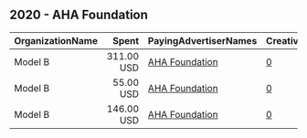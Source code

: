 ## 2020 - AHA Foundation 
|OrganizationName|Spent|PayingAdvertiserNames|CreativeUrls|Impressions|Genders|AgeBrackets|CountryCodes|BillingAddresses|CandidateBallotInformation|
|:---|---:|:---|:---|---:|:---|:---|:---|:---|:---|
|Model B|311.00 USD|[AHA Foundation](2020/AHA_Foundation.md)|[0](https://www.snap.com/political-ads/asset/5b3057a164a897c62d428f895ca480bae375c0c7fb70ba58199be00a9ceda7be?mediaType=jpg)|42,898||21+|united states|"305 Harrison St SE,Leesburg,20175,US"||
|Model B|55.00 USD|[AHA Foundation](2020/AHA_Foundation.md)|[0](https://www.snap.com/political-ads/asset/7a356165a563a26cd6e8e7397936514b9e3826cdfb0fde67f6cfbd4ecbabd4d0?mediaType=jpg)|8,440||21+|united states|"305 Harrison St SE,Leesburg,20175,US"||
|Model B|146.00 USD|[AHA Foundation](2020/AHA_Foundation.md)|[0](https://www.snap.com/political-ads/asset/98b91c167037e83aa6d0ed5a8b33eae9bd72de17ddac001ab33f9e928ad01b87?mediaType=jpg)|25,205||21+|united states|"305 Harrison St SE,Leesburg,20175,US"||
